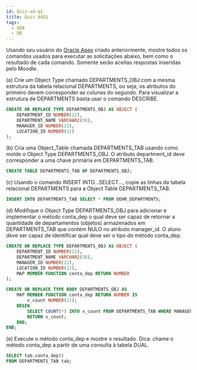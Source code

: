 ```yaml
---
id: Quiz-a4-q1
title: Quiz A4Q1
tags:
  - ODB
  - DB
---
```


Usando seu usuário do [Oracle Apex](https://apex.oracle.com/i/index.html) criado anteriormente, mostre todos os comandos usados para executar as solicitações abaixo, bem como o resultado de cada comando. Somente serão aceitas respostas inseridas pelo Moodle.

(a) Crie um Object Type chamado DEPARTMENTS_OBJ com a mesma estrutura da tabela relacional DEPARTMENTS, ou seja, os atributos do primeiro devem corresponder as colunas do segundo. Para visualizar a estrutura de DEPARTMENTS basta usar o comando DESCRIBE.

```sql
CREATE OR REPLACE TYPE DEPARTMENTS_OBJ AS OBJECT (
    DEPARTMENT_ID NUMBER(22),
    DEPARTMENT_NAME VARCHAR2(30),
    MANAGER_ID NUMBER(22),
    LOCATION_ID NUMBER(22)
);
```

(b) Cria uma Object_Table chamada DEPARTMENTS_TAB usando como molde o Object Type DEPARTMENTS_OBJ. O atributo department_id deve corresponder a uma chave primária em DEPARTMENTS_TAB.

```sql
CREATE TABLE DEPARTMENTS_TAB OF DEPARTMENTS_OBJ;
```

(c) Usando o comando INSERT INTO...SELECT..., copie as linhas da tabela relacional DEPARTMENTS para a Object Table DEPARTMENTS_TAB.

```sql
INSERT INTO DEPARTMENTS_TAB SELECT * FROM OEHR_DEPARTMENTS;
```

(d) Modifique o Object Type DEPARTMENTS_OBJ para adicionar e implementar o método conta_dep o qual deve ser capaz de retornar a quantidade de departamentos (objetos) armazenados em DEPARTMENTS_TAB que contém NULO no atributo manager_id. O aluno deve ser capaz de identificar qual deve ser o tipo do método conta_dep.

```sql
CREATE OR REPLACE TYPE DEPARTMENTS_OBJ AS OBJECT (
    DEPARTMENT_ID NUMBER(22),
    DEPARTMENT_NAME VARCHAR2(30),
    MANAGER_ID NUMBER(22),
    LOCATION_ID NUMBER(22),
    MAP MEMBER FUNCTION conta_dep RETURN NUMBER
);

CREATE OR REPLACE TYPE BODY DEPARTMENTS_OBJ AS
    MAP MEMBER FUNCTION conta_dep RETURN NUMBER IS
        v_count NUMBER(22);
    BEGIN
        SELECT COUNT(*) INTO v_count FROM DEPARTMENTS_TAB WHERE MANAGER_ID IS NULL;
        RETURN v_count;
    END;
END;
```

(e) Execute o método conta_dep e mostre o resultado. Dica: chame o método conta_dep a partir de uma consulta à tabela DUAL.

```sql
SELECT tab.conta_dep()
FROM DEPARTMENTS_TAB tab;
```
